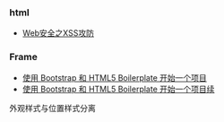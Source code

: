 ### html
* [Web安全之XSS攻防](http://caibaojian.com/xss.html)

### Frame
* [使用 Bootstrap 和 HTML5 Boilerplate 开始一个项目](http://www.cnblogs.com/xyzhanjiang/p/3790646.html)
* [使用 Bootstrap 和 HTML5 Boilerplate 开始一个项目续](http://www.cnblogs.com/xyzhanjiang/p/3804481.html)

外观样式与位置样式分离

